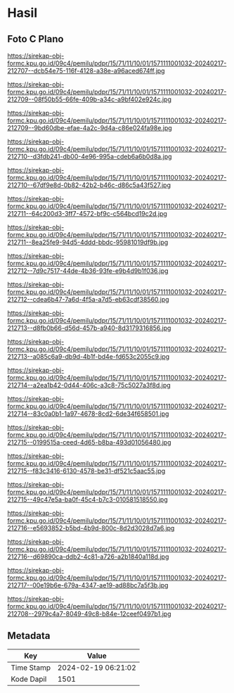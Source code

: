 # Hasil

## Foto C Plano

https://sirekap-obj-formc.kpu.go.id/09c4/pemilu/pdpr/15/71/11/10/01/1571111001032-20240217-212707--dcb54e75-116f-4128-a38e-a96aced674ff.jpg

https://sirekap-obj-formc.kpu.go.id/09c4/pemilu/pdpr/15/71/11/10/01/1571111001032-20240217-212709--08f50b55-66fe-409b-a34c-a9bf402e924c.jpg

https://sirekap-obj-formc.kpu.go.id/09c4/pemilu/pdpr/15/71/11/10/01/1571111001032-20240217-212709--9bd60dbe-efae-4a2c-9d4a-c86e024fa98e.jpg

https://sirekap-obj-formc.kpu.go.id/09c4/pemilu/pdpr/15/71/11/10/01/1571111001032-20240217-212710--d3fdb241-db00-4e96-995a-cdeb6a6b0d8a.jpg

https://sirekap-obj-formc.kpu.go.id/09c4/pemilu/pdpr/15/71/11/10/01/1571111001032-20240217-212710--67df9e8d-0b82-42b2-b46c-d86c5a43f527.jpg

https://sirekap-obj-formc.kpu.go.id/09c4/pemilu/pdpr/15/71/11/10/01/1571111001032-20240217-212711--64c200d3-3ff7-4572-bf9c-c564bcd19c2d.jpg

https://sirekap-obj-formc.kpu.go.id/09c4/pemilu/pdpr/15/71/11/10/01/1571111001032-20240217-212711--8ea25fe9-94d5-4ddd-bbdc-95981019df9b.jpg

https://sirekap-obj-formc.kpu.go.id/09c4/pemilu/pdpr/15/71/11/10/01/1571111001032-20240217-212712--7d9c7517-44de-4b36-93fe-e9b4d9b1f036.jpg

https://sirekap-obj-formc.kpu.go.id/09c4/pemilu/pdpr/15/71/11/10/01/1571111001032-20240217-212712--cdea6b47-7a6d-4f5a-a7d5-eb63cdf38560.jpg

https://sirekap-obj-formc.kpu.go.id/09c4/pemilu/pdpr/15/71/11/10/01/1571111001032-20240217-212713--d8fb0b66-d56d-457b-a940-8d3179316856.jpg

https://sirekap-obj-formc.kpu.go.id/09c4/pemilu/pdpr/15/71/11/10/01/1571111001032-20240217-212713--a085c6a9-db9d-4b1f-bd4e-fd653c2055c9.jpg

https://sirekap-obj-formc.kpu.go.id/09c4/pemilu/pdpr/15/71/11/10/01/1571111001032-20240217-212714--a2ea1b42-0d44-406c-a3c8-75c5027a3f8d.jpg

https://sirekap-obj-formc.kpu.go.id/09c4/pemilu/pdpr/15/71/11/10/01/1571111001032-20240217-212714--83c0a0b1-1a97-4678-8cd2-6de34f658501.jpg

https://sirekap-obj-formc.kpu.go.id/09c4/pemilu/pdpr/15/71/11/10/01/1571111001032-20240217-212715--0199515a-ceed-4d65-b8ba-493d01056480.jpg

https://sirekap-obj-formc.kpu.go.id/09c4/pemilu/pdpr/15/71/11/10/01/1571111001032-20240217-212715--f83c3416-6130-4578-be31-df521c5aac55.jpg

https://sirekap-obj-formc.kpu.go.id/09c4/pemilu/pdpr/15/71/11/10/01/1571111001032-20240217-212715--49c47e5a-ba0f-45c4-b7c3-010581518550.jpg

https://sirekap-obj-formc.kpu.go.id/09c4/pemilu/pdpr/15/71/11/10/01/1571111001032-20240217-212716--e5693852-b5bd-4b9d-800c-8d2d3028d7a6.jpg

https://sirekap-obj-formc.kpu.go.id/09c4/pemilu/pdpr/15/71/11/10/01/1571111001032-20240217-212716--d69890ca-ddb2-4c81-a726-a2b1840a118d.jpg

https://sirekap-obj-formc.kpu.go.id/09c4/pemilu/pdpr/15/71/11/10/01/1571111001032-20240217-212717--00e19b6e-679a-4347-ae19-ad88bc7a5f3b.jpg

https://sirekap-obj-formc.kpu.go.id/09c4/pemilu/pdpr/15/71/11/10/01/1571111001032-20240217-212708--2979c4a7-8049-49c8-b84e-12ceef0497b1.jpg


## Metadata

| Key        | Value               |
| ---------- | ------------------- |
| Time Stamp | 2024-02-19 06:21:02 |
| Kode Dapil | 1501                |



